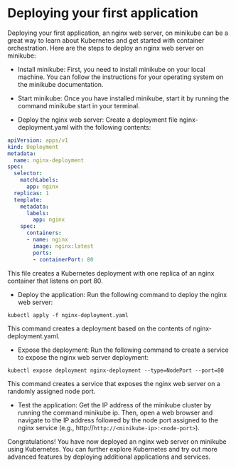 # Deploying your first application
Deploying your first application, an nginx web server, on minikube can be a great way to learn about Kubernetes and get started with container orchestration. Here are the steps to deploy an nginx web server on minikube:

* Install minikube: First, you need to install minikube on your local machine. You can follow the instructions for your operating system on the minikube documentation.

* Start minikube: Once you have installed minikube, start it by running the command minikube start in your terminal.

* Deploy the nginx web server: Create a deployment file nginx-deployment.yaml with the following contents:

``` yaml
apiVersion: apps/v1
kind: Deployment
metadata:
  name: nginx-deployment
spec:
  selector:
    matchLabels:
      app: nginx
  replicas: 1
  template:
    metadata:
      labels:
        app: nginx
    spec:
      containers:
      - name: nginx
        image: nginx:latest
        ports:
        - containerPort: 80
```
This file creates a Kubernetes deployment with one replica of an nginx container that listens on port 80.

* Deploy the application: Run the following command to deploy the nginx web server:

``` 
kubectl apply -f nginx-deployment.yaml
```
This command creates a deployment based on the contents of nginx-deployment.yaml.

*  Expose the deployment: Run the following command to create a service to expose the nginx web server deployment:

```
kubectl expose deployment nginx-deployment --type=NodePort --port=80
```
This command creates a service that exposes the nginx web server on a randomly assigned node port.

* Test the application: Get the IP address of the minikube cluster by running the command minikube ip. Then, open a web browser and navigate to the IP address followed by the node port assigned to the nginx service (e.g., http://<code>http://&lt;minikube-ip&gt;:&lt;node-port&gt;</code>).

Congratulations! You have now deployed an nginx web server on minikube using Kubernetes. You can further explore Kubernetes and try out more advanced features by deploying additional applications and services.

